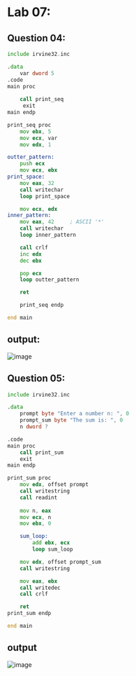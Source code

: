 # Lab 07:

## Question 04:
```asm
include irvine32.inc

.data
    var dword 5
.code
main proc
    
    call print_seq
     exit
main endp

print_seq proc
    mov ebx, 5  
    mov ecx, var 
    mov edx, 1  

outter_pattern:
    push ecx       
    mov ecx, ebx  
print_space:
    mov eax, 32    
    call writechar
    loop print_space

    mov ecx, edx    
inner_pattern:
    mov eax, 42     ; ASCII '*'
    call writechar
    loop inner_pattern

    call crlf       
    inc edx         
    dec ebx         

    pop ecx         
    loop outter_pattern

    ret

    print_seq endp

end main

```

## output:
![image](https://github.com/user-attachments/assets/e49b1ffe-c5a9-4b08-a000-08c5d16e941b)

## Question 05:

```asm
include irvine32.inc

.data
    prompt byte "Enter a number n: ", 0
    prompt_sum byte "The sum is: ", 0
    n dword ?

.code
main proc
    call print_sum
    exit
main endp

print_sum proc
    mov edx, offset prompt
    call writestring
    call readint 
    
    mov n, eax
    mov ecx, n  
    mov ebx, 0   

    sum_loop:
        add ebx, ecx  
        loop sum_loop 

    mov edx, offset prompt_sum
    call writestring

    mov eax, ebx  
    call writedec
    call crlf

    ret
print_sum endp

end main

```

## output
![image](https://github.com/user-attachments/assets/9620eed8-b4b1-4cc9-b50b-fe6db0ffbac7)
